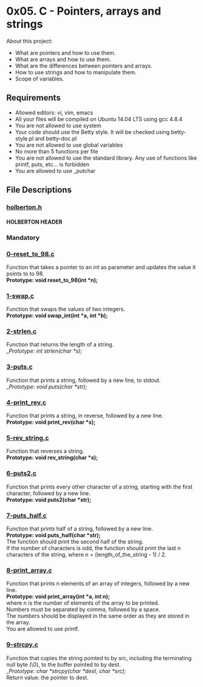 # 0x05. C - Pointers, arrays and strings

About this project:

- What are pointers and how to use them.
- What are arrays and how to use them.
- What are the differences between pointers and arrays.
- How to use strings and how to manipulate them.
- Scope of variables.

## Requirements
- Allowed editors: vi, vim, emacs
- All your files will be compiled on Ubuntu 14.04 LTS using gcc 4.8.4
- You are not allowed to use system
- Your code should use the Betty style. It will be checked using betty-style.pl and betty-doc.pl
- You are not allowed to use global variables
- No more than 5 functions per file
- You are not allowed to use the standard library. Any use of functions like printf, puts, etc… is forbidden
- You are allowed to use _putchar

## File Descriptions

### [holberton.h](https://github.com/Valentinaga1/holbertonschool-low_level_programming/blob/master/0x05-pointers_arrays_strings/holberton.h "holberton.h")
#### HOLBERTON HEADER

### Mandatory

### [0-reset_to_98.c](https://github.com/Valentinaga1/holbertonschool-low_level_programming/blob/master/0x04-more_functions_nested_loops/0-reset_to_98.c "0-reset_to_98.c")
Function that takes a pointer to an int as parameter and updates the value it points to to 98.  
__Prototype: void reset_to_98(int *n);__     

### [1-swap.c](https://github.com/Valentinaga1/holbertonschool-low_level_programming/blob/master/0x04-more_functions_nested_loops/1-swap.c "1-swap.c")
Function that swaps the values of two integers.  
__Prototype: void swap_int(int *a, int *b);__ 

### [2-strlen.c](https://github.com/Valentinaga1/holbertonschool-low_level_programming/blob/master/0x04-more_functions_nested_loops/2-strlen.c "2-strlen.c")
Function that returns the length of a string.  
__Prototype: int _strlen(char *s);__

### [3-puts.c](https://github.com/Valentinaga1/holbertonschool-low_level_programming/blob/master/0x04-more_functions_nested_loops/3-puts.c "3-puts.c")
Function that prints a string, followed by a new line, to stdout.  
__Prototype: void _puts(char *str);__

### [4-print_rev.c](https://github.com/Valentinaga1/holbertonschool-low_level_programming/blob/master/0x04-more_functions_nested_loops/4-print_rev.c "4-print_rev.c")
Function that prints a string, in reverse, followed by a new line.  
__Prototype: void print_rev(char *s);__

### [5-rev_string.c](https://github.com/Valentinaga1/holbertonschool-low_level_programming/blob/master/0x04-more_functions_nested_loops/5-rev_string.c "5-rev_string.c")
Function that reverses a string.  
__Prototype: void rev_string(char *s);__

### [6-puts2.c](https://github.com/Valentinaga1/holbertonschool-low_level_programming/blob/master/0x04-more_functions_nested_loops/6-puts2.c "6-puts2.c")
Function that prints every other character of a string, starting with the first character, followed by a new line.  
__Prototype: void puts2(char *str);__

### [7-puts_half.c](https://github.com/Valentinaga1/holbertonschool-low_level_programming/blob/master/0x04-more_functions_nested_loops/7-puts_half.c "7-puts_half.c")
Function that prints half of a string, followed by a new line.  
__Prototype: void puts_half(char *str);__  
The function should print the second half of the string.  
If the number of characters is odd, the function should print the last n characters of the string, where n = (length_of_the_string - 1) / 2.

### [8-print_array.c](https://github.com/Valentinaga1/holbertonschool-low_level_programming/blob/master/0x04-more_functions_nested_loops/8-print_array.c "8-print_array.c")
Function that prints n elements of an array of integers, followed by a new line.  
__Prototype: void print_array(int *a, int n);__      
where n is the number of elements of the array to be printed.  
Numbers must be separated by comma, followed by a space.  
The numbers should be displayed in the same order as they are stored in the array.  
You are allowed to use printf.

### [9-strcpy.c](https://github.com/Valentinaga1/holbertonschool-low_level_programming/blob/master/0x04-more_functions_nested_loops/9-strcpy.c "9-strcpy.c")
Function that copies the string pointed to by src, including the terminating null byte (\0), to the buffer pointed to by dest.  
__Prototype: char *_strcpy(char *dest, char *src);__  
Return value: the pointer to dest.  
